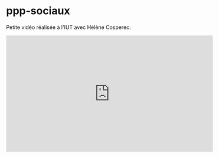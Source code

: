 # ppp-sociaux
Petite vidéo réalisée à l'IUT avec Hélène Cosperec. <br/>
 <iframe width="560" height="315" src="https://www.youtube.com/embed/6dMoRbrR9jM" frameborder="0" allow="accelerometer; autoplay; clipboard-write; encrypted-media; gyroscope; picture-in-picture" allowfullscreen></iframe>


